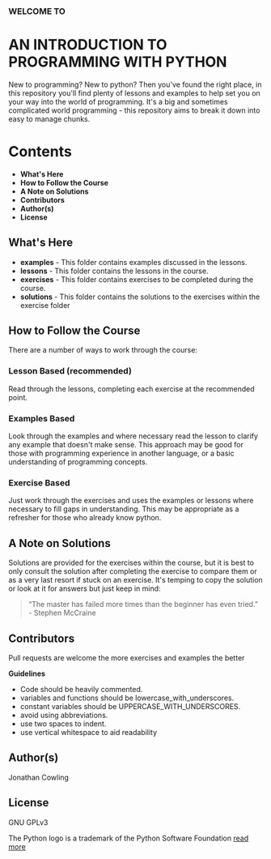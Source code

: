 ### WELCOME TO 
# AN INTRODUCTION TO PROGRAMMING WITH PYTHON

New to programming? New to python?
Then you've found the right place, in this repository you'll find plenty of
lessons and examples to help set you on your way into the world of programming.
It's a big and sometimes complicated world programming - this repository aims
to break it down into easy to manage chunks.

# Contents

 * **What's Here**
 * **How to Follow the Course**
 * **A Note on Solutions**
 * **Contributors**
 * **Author(s)**
 * **License**

## What's Here

* **examples** - This folder contains examples discussed in the lessons.
* **lessons** - This folder contains the lessons in the course.
* **exercises** - This folder contains exercises to be completed during the course.
* **solutions** - This folder contains the solutions to the exercises within the exercise folder

## How to Follow the Course

There are a number of ways to work through the course:

### Lesson Based (recommended)

Read through the lessons, completing each exercise at the recommended point.

### Examples Based

Look through the examples and where necessary read the lesson to clarify any
example that doesn't make sense.
This approach may be good for those with programming experience in another
language, or a basic understanding of programming concepts.

### Exercise Based

Just work through the exercises and uses the examples or lessons where necessary
to fill gaps in understanding.
This may be appropriate as a refresher for those who already know python.

## A Note on Solutions

Solutions are provided for the exercises within the course, but it is best to
only consult the solution after completing the exercise to compare them or as
a very last resort if stuck on an exercise.
It's temping to copy the solution or look at it for answers but just keep in
mind:
> “The master has failed more times than the beginner has even tried.”  
> \- Stephen McCraine

## Contributors

Pull requests are welcome the more exercises and examples the better

**Guidelines**

* Code should be heavily commented.
* variables and functions should be lowercase_with_underscores.
* constant variables should be UPPERCASE_WITH_UNDERSCORES.
* avoid using abbreviations.
* use two spaces to indent.
* use vertical whitespace to aid readability

## Author(s)
Jonathan Cowling

## License
GNU GPLv3

The Python logo is a trademark of the Python Software Foundation [read more](https://www.python.org/psf/trademarks)
